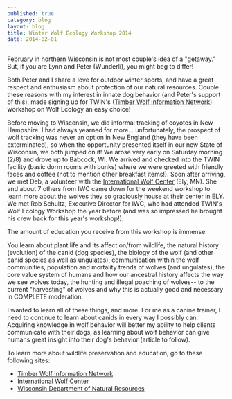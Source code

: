 ```yaml
---
published: true
category: blog
layout: blog
title: Winter Wolf Ecology Workshop 2014
date: 2014-02-01
---
```


February in northern Wisconsin is not most couple's idea of a "getaway." But, if you are Lynn and Peter (Wunderli), you might beg to differ!

Both Peter and I share a love for outdoor winter sports, and have a great respect and enthusiasm about protection of our natural resources. Couple these reasons with my interest in innate dog behavior (and Peter's support of this), made signing up for TWIN's ([Timber Wolf Information Network](http://www.timberwolfinformation.org)) workshop on Wolf Ecology an easy choice!

Before moving to Wisconsin, we did informal tracking of coyotes in New Hampshire. I had always yearned for more... unfortunately, the prospect of wolf tracking was never an option in New England (they have been exterminated), so when the opportunity presented itself in our new State of Wisconsin, we both jumped on it! We arose very early on Saturday morning (2/8) and drove up to Babcock, WI. We arrived and checked into the TWIN facility (basic dorm rooms with bunks) where we were greeted with friendly faces and coffee (not to mention other breakfast items!). Soon after arriving, we met Deb, a volunteer with the [International Wolf Center](http://www.wolf.org) (Ely, MN). She and about 7 others from IWC came down for the weekend workshop to learn more about the wolves they so graciously house at their center in ELY. We met Rob Schultz, Executive Director for IWC, who had attended TWIN's Wolf Ecology Workshop the year before (and was so impressed he brought his crew back for this year's workshop!).

The amount of education you receive from this workshop is immense.

You learn about plant life and its affect on/from wildlife, the natural history (evolution) of the canid (dog species), the biology of the wolf (and other canid species as well as ungulates), communication within the wolf communities, population and mortality trends of wolves (and ungulates), the core value system of humans and how our ancestral history affects the way we see wolves today, the hunting and illegal poaching of wolves-- to the current "harvesting" of wolves and why this is actually good and necessary in COMPLETE moderation.

I wanted to learn all of these things, and more. For me as a canine trainer, I need to continue to learn about canids in every way I possibly can. Acquiring knowledge in wolf behavior will better my ability to help clients communicate with their dogs, as learning about wolf behavior can give humans great insight into their dog's behavior (article to follow).

To learn more about wildlife preservation and education, go to these following sites:

- [Timber Wolf Information Network](http://www.timberwolfinformation.org)
- [International Wolf Center](http://www.wolf.org)
- [Wisconsin Department of Natural Resources](http://dnr.wi.gov)
